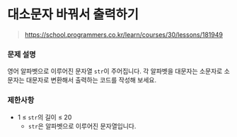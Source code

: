 # 대소문자 바꿔서 출력하기

> https://school.programmers.co.kr/learn/courses/30/lessons/181949

### 문제 설명

영어 알파벳으로 이루어진 문자열 `str`이 주어집니다. 각 알파벳을 대문자는 소문자로 소문자는 대문자로 변환해서 출력하는 코드를 작성해 보세요.

### 제한사항

- 1 ≤ `str`의 길이 ≤ 20
  - `str`은 알파벳으로 이루어진 문자열입니다.
